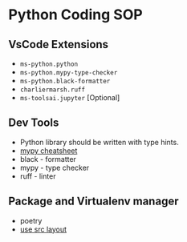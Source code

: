 # Python Coding SOP

## VsCode Extensions

* `ms-python.python`
* `ms-python.mypy-type-checker`
* `ms-python.black-formatter`
* `charliermarsh.ruff`
* `ms-toolsai.jupyter` [Optional]

## Dev Tools

* Python library should be written with type hints.
* [mypy cheatsheet](https://mypy.readthedocs.io/en/stable/cheat_sheet_py3.html)
* black - formatter
* mypy - type checker
* ruff - linter

## Package and Virtualenv manager

* poetry
* [use src layout](https://packaging.python.org/en/latest/discussions/src-layout-vs-flat-layout/)
